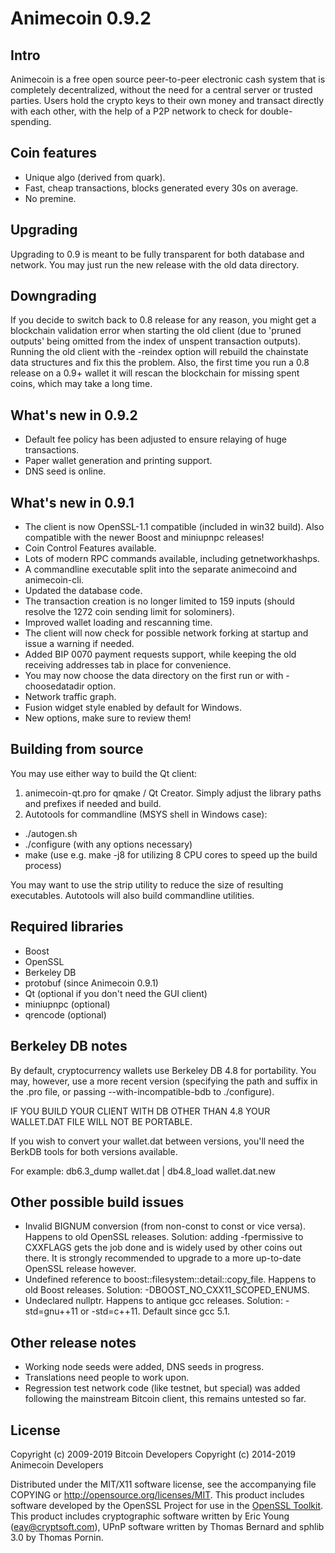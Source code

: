 Animecoin 0.9.2
====================

Intro
---------------------
Animecoin is a free open source peer-to-peer electronic cash system that is completely decentralized, without the need for a central server or trusted parties. Users hold the crypto keys to their own money and transact directly with each other, with the help of a P2P network to check for double-spending.

Coin features
---------------------
- Unique algo (derived from quark).
- Fast, cheap transactions, blocks generated every 30s on average.
- No premine.

Upgrading
---------------------
Upgrading to 0.9 is meant to be fully transparent for both database and network. You may just run the new release with the old data directory.

Downgrading
---------------------
If you decide to switch back to 0.8 release for any reason, you might get a blockchain validation error when starting the old client (due to 'pruned outputs' being omitted from the index of unspent transaction outputs). Running the old client with the -reindex option will rebuild the chainstate data structures and fix this the problem.
Also, the first time you run a 0.8 release on a 0.9+ wallet it will rescan the blockchain for missing spent coins, which may take a long time.

What's new in 0.9.2
---------------------
- Default fee policy has been adjusted to ensure relaying of huge transactions.
- Paper wallet generation and printing support.
- DNS seed is online.

What's new in 0.9.1
---------------------
- The client is now OpenSSL-1.1 compatible (included in win32 build). Also compatible with the newer Boost and miniupnpc releases!
- Coin Control Features available.
- Lots of modern RPC commands available, including getnetworkhashps.
- A commandline executable split into the separate animecoind and animecoin-cli.
- Updated the database code.
- The transaction creation is no longer limited to 159 inputs (should resolve the 1272 coin sending limit for solominers).
- Improved wallet loading and rescanning time.
- The client will now check for possible network forking at startup and issue a warning if needed.
- Added BIP 0070 payment requests support, while keeping the old receiving addresses tab in place for convenience.
- You may now choose the data directory on the first run or with -choosedatadir option.
- Network traffic graph.
- Fusion widget style enabled by default for Windows.
- New options, make sure to review them!

Building from source
---------------------
You may use either way to build the Qt client:
1. animecoin-qt.pro for qmake / Qt Creator. Simply adjust the library paths and prefixes if needed and build.
2. Autotools for commandline (MSYS shell in Windows case):
 - ./autogen.sh
 - ./configure (with any options necessary)
 - make (use e.g. make -j8 for utilizing 8 CPU cores to speed up the build process)

You may want to use the strip utility to reduce the size of resulting executables.
Autotools will also build commandline utilities.

Required libraries
---------------------
- Boost
- OpenSSL
- Berkeley DB
- protobuf (since Animecoin 0.9.1)
- Qt (optional if you don't need the GUI client)
- miniupnpc (optional)
- qrencode (optional)

Berkeley DB notes
---------------------
By default, cryptocurrency wallets use Berkeley DB 4.8 for portability.
You may, however, use a more recent version (specifying the path and suffix in the .pro file, or passing --with-incompatible-bdb to ./configure).

IF YOU BUILD YOUR CLIENT WITH DB OTHER THAN 4.8 YOUR WALLET.DAT FILE WILL NOT BE PORTABLE.

If you wish to convert your wallet.dat between versions, you'll need the BerkDB tools for both versions available.

For example: db6.3_dump wallet.dat | db4.8_load wallet.dat.new

Other possible build issues
---------------------
- Invalid BIGNUM conversion (from non-const to const or vice versa). Happens to old OpenSSL releases.
Solution: adding -fpermissive to CXXFLAGS gets the job done and is widely used by other coins out there. It is strongly recommended to upgrade to a more up-to-date OpenSSL release however.
- Undefined reference to boost::filesystem::detail::copy_file. Happens to old Boost releases.
Solution: -DBOOST_NO_CXX11_SCOPED_ENUMS.
- Undeclared nullptr. Happens to antique gcc releases.
Solution: -std=gnu++11 or -std=c++11. Default since gcc 5.1.

Other release notes
---------------------
- Working node seeds were added, DNS seeds in progress.
- Translations need people to work upon.
- Regression test network code (like testnet, but special) was added following the mainstream Bitcoin client, this remains untested so far.

License
---------------------
Copyright (c) 2009-2019 Bitcoin Developers
Copyright (c) 2014-2019 Animecoin Developers

Distributed under the MIT/X11 software license, see the accompanying file COPYING or http://opensource.org/licenses/MIT.
This product includes software developed by the OpenSSL Project for use in the [OpenSSL Toolkit](http://www.openssl.org/). This product includes cryptographic software written by Eric Young ([eay@cryptsoft.com](mailto:eay@cryptsoft.com)), UPnP software written by Thomas Bernard and sphlib 3.0 by Thomas Pornin.
